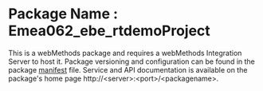 # Package Name : Emea062_ebe_rtdemoProject
This is a webMethods package and requires a webMethods Integration Server to host it. Package versioning and configuration can be found in the package [manifest](./Emea062_ebe_rtdemoProject/manifest.v3) file. Service and API documentation is available on the package's home page http://&lt;server&gt;:&lt;port&gt;/&lt;packagename>.